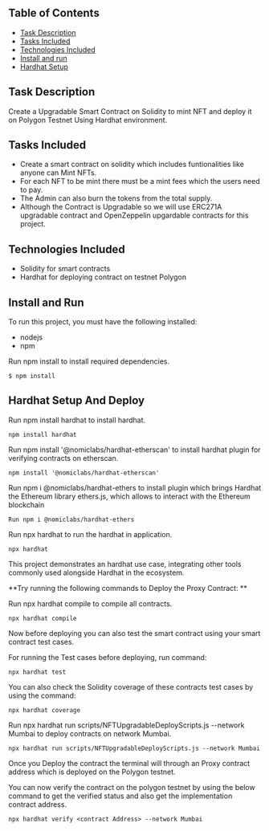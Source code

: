 ## Table of Contents


- [Task Description](#task-description)
- [Tasks Included](#tasks-included)
- [Technologies Included](#technologies-included)
- [Install and run](#install-and-run)
- [Hardhat Setup](#hardhat-setup-and-deploy)


## Task Description

Create a Upgradable Smart Contract on Solidity to mint NFT and deploy it on Polygon Testnet Using Hardhat environment.

## Tasks Included

- Create a smart contract on solidity which includes funtionalities like anyone can Mint NFTs.
- For each NFT to be mint there must be a mint fees which the users need to pay. 
- The Admin can also burn the tokens from the total supply.
- Although the Contract is Upgradable so we will use ERC271A upgradable contract and OpenZeppelin upgardable contracts for this project.

## Technologies Included


- Solidity for smart contracts
- Hardhat for deploying contract on testnet Polygon


## Install and Run


To run this project, you must have the following installed:


- nodejs
- npm


Run npm install to install required dependencies.


```
$ npm install
```

## Hardhat Setup And Deploy


Run npm install hardhat to install hardhat.


```
npm install hardhat
```


Run npm install '@nomiclabs/hardhat-etherscan' to install hardhat plugin for verifying contracts on etherscan.


```
npm install '@nomiclabs/hardhat-etherscan'
```


Run npm i @nomiclabs/hardhat-ethers to install plugin which brings Hardhat the Ethereum library ethers.js, which allows to interact with the Ethereum blockchain


```
Run npm i @nomiclabs/hardhat-ethers
```


Run npx hardhat to run the hardhat in application.


```
npx hardhat
```


This project demonstrates an hardhat use case, integrating other tools commonly used alongside Hardhat in the ecosystem.


**Try running the following commands to Deploy the Proxy Contract:
**

Run npx hardhat compile to compile all contracts.


```
npx hardhat compile
```

Now before deploying you can also test the smart contract using your smart contract test cases.

For running the Test cases before deploying, run command:

 ```
 npx hardhat test
 ```
 
 You can also check the Solidity coverage of these contracts test cases by using the command: 
 
 ```
 npx hardhat coverage
 ```


Run npx hardhat run scripts/NFTUpgradableDeployScripts.js --network Mumbai to deploy contracts on network Mumbai.

```
npx hardhat run scripts/NFTUpgradableDeployScripts.js --network Mumbai
```

Once you Deploy the contract the terminal will through an Proxy contract address which is deployed on the Polygon testnet.

You can now verify the contract on the polygon testnet by using the below command to get the verified status and also get the implementation contract address.


```
npx hardhat verify <contract Address> --network Mumbai
```








